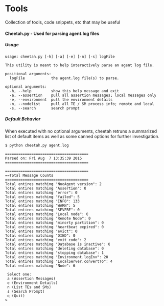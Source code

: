 # Tools
Collection of tools, code snippets, etc that may be useful

#### Cheetah.py - Used for parsing agent.log files

##### Usage
```
usage: cheetah.py [-h] [-a] [-e] [-n] [-s] logFile

This utility is meant to help interactively parse an agent log file.

positional arguments:
  logFile            the agent.log file(s) to parse.

optional arguments:
  -h, --help         show this help message and exit
  -a, --assertion    pull all assertion messages; local messages only
  -e, --environment  pull the environment details
  -n, --nodelist     pull all TE / SM process info; remote and local
  -s, --search       search prompt
 ```
##### Default Behavior  
When executed with no optional arguments, cheetah retruns a summarized list of default items as well as some canned options for further investigation.

```
$ python cheetah.py agent.log 

======================================
Parsed on: Fri Aug  7 13:35:39 2015
======================================

======================================
==Total Message Counts
======================================
Total entires matching "NuoAgent version": 2
Total entires matching "Assertion": 0
Total entires matching "error": 0
Total entires matching "failed": 5
Total entires matching "INFO": 133
Total entires matching "WARN": 5
Total entires matching "SEVERE": 0
Total entires matching "Local node": 0
Total entires matching "Remote Node": 0
Total entires matching "minorty partition": 0
Total entires matching "heartbeat expired": 0
Total entires matching "evict": 0
Total entires matching "DIED": 0
Total entires matching "exit code": 2
Total entires matching "Database is inactive": 0
Total entires matching "deleting database": 0
Total entires matching "stopping database": 1
Total entires matching "Environment.logEnv": 20
Total entires matching "LocalServer.convertTo": 4
Total entires matching "Node": 6

 Select one: 
 a (Assertion Messages)
 e (Environment Details)
 n (List TEs and SMs)
 s (Search Prompt)
 q (Quit)
> 

```
